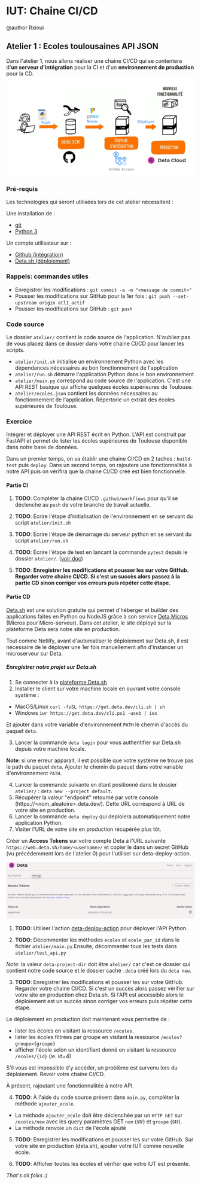 # IUT: Chaine CI/CD

@author Rxinui

## Atelier 1 : Ecoles toulousaines API JSON

Dans l'atelier 1, nous allons réaliser une chaine CI/CD qui se contentera d'**un serveur d'intégration** pour la CI et d'un **environnement de production** pour la CD.
![Objectif atelier 1](img/atl1_objectif.png)
### Pré-requis

Les technologies qui seront utilisées lors de cet atelier nécessitent :

Une installation de :

- [git](https://git-scm.com/downloads)
- [Python 3](https://www.python.org/downloads/)

Un compte utilisateur sur :

- [Github (intégration)](https://github.com/login)
- [Deta.sh (déploiement)](https://web.deta.sh/)

### Rappels: commandes utiles

- Enregistrer les modifications : `git commit -a -m "<message de commit>"`
- Pousser les modifications sur GitHub pour la 1er fois : `git push --set-upstream origin atl1_actif`
- Pousser les modifications sur GitHub : `git push`

### Code source

Le dossier `atelier/` contient le code source de l'application. N'oubliez pas de vous placez dans ce dossier dans votre chaine CI/CD pour lancer les scripts.

- `atelier/init.sh` initialise un environnement Python avec les dépendances nécessaires au bon fonctionnement de l'application
- `atelier/run.sh` démarre l'application Python dans le bon environnement
- `atelier/main.py` correspond au code source de l'application. C'est une API REST basique qui affiche quelques écoles supérieures de Toulouse.
- `atelier/ecoles.json` contient les données nécessaires au fonctionnement de l'application. Répertorie un extrait des écoles supérieures de Toulouse.

### Exercice

Intégrer et déployer une API REST écrit en Python. L'API est construit par FastAPI et permet de lister les écoles supérieures de Toulouse disponible dans notre base de données.

Dans un premier temps, on va établir une chaine CI/CD en 2 taches : `build-test` puis `deploy`.
Dans un second temps, on rajoutera une fonctionnalitée à notre API puis on vérifira que la chaine CI/CD créé est bien fonctionnelle.

#### Partie CI

1. **TODO**: Compléter la chaine CI/CD `.github/workflows` pour qu'il se déclenche au `push` de votre branche de travail actuelle.

2. **TODO**: Écrire l'étape d'initialisation de l'environnement en se servant du script `atelier/init.sh`

3. **TODO**: Écrire l'étape de démarrage du serveur python en se servant du script `atelier/run.sh`

4. **TODO**: Écrire l'étape de test en lancant la commande `pytest` depuis le dossier `atelier/`. ([voir doc](https://docs.pytest.org/en/6.2.x/usage.html#specifying-tests-selecting-tests))

5. **TODO**: **Enregistrer les modifications et pousser les sur votre GitHub. Regarder votre chaine CI/CD. Si c'est un succès alors passez à la partie CD sinon corriger vos erreurs puis répéter cette étape.**

#### Partie CD

[Deta.sh](https://web.deta.sh/) est une solution gratuite qui permet d'héberger et builder des applications faites en Python ou NodeJS grâce à son service [Deta Micros](https://docs.deta.sh/docs/micros/getting_started/) (Micros pour Micro-serveur). Dans cet atelier, le site déployé sur la plateforme Deta sera notre site en production.

Tout comme Netlify, avant d'automatiser le déploiement sur Deta.sh, il est nécessaire de le déployer une 1er fois manuellement afin d'instancer un microserveur sur Deta.

##### Enregistrer notre projet sur Deta.sh

1. Se connecter à la [plateforme Deta.sh](https://web.deta.sh/)
2. Installer le client sur votre machine locale  en ouvrant votre console système :
- MacOS/Linux `curl -fsSL https://get.deta.dev/cli.sh | sh`
- Windows `iwr https://get.deta.dev/cli.ps1 -useb | iex`

Et ajouter dans votre variable d'environnement `PATH` le chemin d'accès du paquet `deta`.

3. Lancer la commande `deta login` pour vous authentifier sur Deta.sh depuis votre machine locale.

**Note**: si une erreur apparait, il est possible que votre système ne trouve pas le path du paquet `deta`. Ajouter le chemin du paquet dans votre variable d'environnement `PATH`.

4. Lancer la commande suivante en étant positionné dans le dossier `atelier/` : `deta new --project default`.
5. Récupérer la valeur "endpoint" retourné par votre console (https://<nom_aleatoire>.deta.dev/). Cette URL correspond à URL de votre site en production.
6. Lancer la commande `deta deploy` qui deploiera automatiquement notre application Python.
7. Visiter l'URL de votre site en production récupérée plus tôt.

Créer un **Access Tokens** sur votre compte Deta à l'URL suivante `https://web.deta.sh/home/<username>/` et copier le dans un secret GitHub (vu précédemment lors de l'atelier 0) pour l'utiliser sur deta-deploy-action.

![Deta access token](./img/atl1_deta_access_token.png)

1. **TODO**: Utiliser l'action [deta-deploy-action](https://github.com/marketplace/actions/deploy-to-deta) pour déployer l'API Python.

2. **TODO**: Décommenter les méthodes `ecoles` et `ecole_par_id` dans le fichier `atelier/main.py`.Ensuite, décommenter tous les tests dans `atelier/test_api.py` 

*Note*: la valeur `deta-project-dir` doit être `atelier/` car c'est ce dossier qui contient notre code source et le dossier caché `.deta` créé lors du `deta new`.

3. **TODO**: Enregistrer les modifications et pousser les sur votre GitHub. Regarder votre chaine CI/CD. Si c'est un succès alors passez vérifier sur votre site en production chez Deta.sh. Si l'API est accessible alors le déploiement est un succès sinon corriger vos erreurs puis répéter cette étape.

Le déploiement en production doit maintenant vous permettre de : 
- lister les écoles en visitant la ressource `/ecoles`.
- lister les écoles filtrées par groupe en visitant la ressource `/ecoles?groupe={groupe}`
- afficher l'école selon un identifiant donné en visitant la ressource `/ecoles/{id}` (ie. id=4)

S'il vous est impossible d'y accéder, un problème est survenu lors du déploiement. Revoir votre chaine CI/CD.

À présent, rajoutant une fonctionnalitée à notre API.

4. **TODO**: À l'aide du code source présent dans `main.py`, compléter la méthode `ajouter_ecole`.

- La méthode `ajouter_ecole` doit être déclenchée par un `HTTP GET` sur `/ecoles/new` avec les query paramètres GET `nom` (str) et `groupe` (str).
- La méthode renvoie un `dict` de l'école ajouté

5. **TODO**: Enregistrer les modifications et pousser les sur votre GitHub. Sur votre site en production (deta.sh), ajouter votre IUT comme nouvelle école.

6. **TODO**: Afficher toutes les écoles et vérifier que votre IUT est présente.

*That's all folks :)*